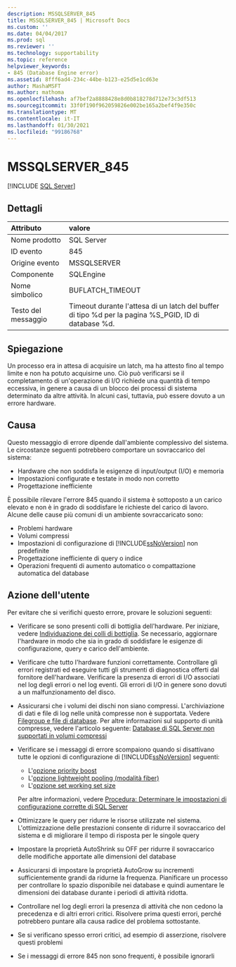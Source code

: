 ```yaml
---
description: MSSQLSERVER_845
title: MSSQLSERVER_845 | Microsoft Docs
ms.custom: ''
ms.date: 04/04/2017
ms.prod: sql
ms.reviewer: ''
ms.technology: supportability
ms.topic: reference
helpviewer_keywords:
- 845 (Database Engine error)
ms.assetid: 8fff6ad4-234c-44be-b123-e25d5e1cd63e
author: MashaMSFT
ms.author: mathoma
ms.openlocfilehash: af7bef2a8888428e8d0b818278d712e73c3df513
ms.sourcegitcommit: 33f0f190f962059826e002be165a2bef4f9e350c
ms.translationtype: MT
ms.contentlocale: it-IT
ms.lasthandoff: 01/30/2021
ms.locfileid: "99186768"
---
```

# <a name="mssqlserver_845"></a>MSSQLSERVER_845
 [!INCLUDE [SQL Server](../../includes/applies-to-version/sqlserver.md)]
  
## <a name="details"></a>Dettagli  
  
| Attributo | valore |  
| :-------- | :---- |  
|Nome prodotto|SQL Server|  
|ID evento|845|  
|Origine evento|MSSQLSERVER|  
|Componente|SQLEngine|  
|Nome simbolico|BUFLATCH_TIMEOUT|  
|Testo del messaggio|Timeout durante l'attesa di un latch del buffer di tipo %d per la pagina %S_PGID, ID di database %d.|  
  
## <a name="explanation"></a>Spiegazione  
Un processo era in attesa di acquisire un latch, ma ha attesto fino al tempo limite e non ha potuto acquisirne uno. Ciò può verificarsi se il completamento di un'operazione di I/O richiede una quantità di tempo eccessiva, in genere a causa di un blocco dei processi di sistema determinato da altre attività. In alcuni casi, tuttavia, può essere dovuto a un errore hardware.  
  
## <a name="cause"></a>Causa
Questo messaggio di errore dipende dall'ambiente complessivo del sistema. Le circostanze seguenti potrebbero comportare un sovraccarico del sistema:

- Hardware che non soddisfa le esigenze di input/output (I/O) e memoria
- Impostazioni configurate e testate in modo non corretto
- Progettazione inefficiente

 È possibile rilevare l'errore 845 quando il sistema è sottoposto a un carico elevato e non è in grado di soddisfare le richieste del carico di lavoro. Alcune delle cause più comuni di un ambiente sovraccaricato sono:

- Problemi hardware
- Volumi compressi
- Impostazioni di configurazione di [!INCLUDE[ssNoVersion](../../includes/ssnoversion-md.md)] non predefinite
- Progettazione inefficiente di query o indice
- Operazioni frequenti di aumento automatico o compattazione automatica del database

## <a name="user-action"></a>Azione dell'utente  
Per evitare che si verifichi questo errore, provare le soluzioni seguenti:  
  
- Verificare se sono presenti colli di bottiglia dell'hardware. Per iniziare, vedere [Individuazione dei colli di bottiglia](../performance/identify-bottlenecks.md). Se necessario, aggiornare l'hardware in modo che sia in grado di soddisfare le esigenze di configurazione, query e carico dell'ambiente.

- Verificare che tutto l'hardware funzioni correttamente. Controllare gli errori registrati ed eseguire tutti gli strumenti di diagnostica offerti dal fornitore dell'hardware. Verificare la presenza di errori di I/O associati nel log degli errori o nel log eventi. Gli errori di I/O in genere sono dovuti a un malfunzionamento del disco.  
- Assicurarsi che i volumi dei dischi non siano compressi. L'archiviazione di dati e file di log nelle unità compresse non è supportata. Vedere [Filegroup e file di database](../databases/database-files-and-filegroups.md). Per altre informazioni sul supporto di unità compresse, vedere l'articolo seguente: [Database di SQL Server non supportati in volumi compressi](https://support.microsoft.com/EN-US/help/231347)

- Verificare se i messaggi di errore scompaiono quando si disattivano tutte le opzioni di configurazione di [!INCLUDE[ssNoVersion](../../includes/ssnoversion-md.md)] seguenti:
   - L'[opzione priority boost](../../database-engine/configure-windows/configure-the-priority-boost-server-configuration-option.md)
   - L'[opzione lightweight pooling (modalità fiber)](../../database-engine/configure-windows/lightweight-pooling-server-configuration-option.md)
   - L'[opzione set working set size](../../database-engine/configure-windows/set-working-set-size-server-configuration-option.md)

    Per altre informazioni, vedere [Procedura: Determinare le impostazioni di configurazione corrette di SQL Server](https://support.microsoft.com/EN-US/help/319942)

- Ottimizzare le query per ridurre le risorse utilizzate nel sistema. L'ottimizzazione delle prestazioni consente di ridurre il sovraccarico del sistema e di migliorare il tempo di risposta per le singole query
- Impostare la proprietà AutoShrink su OFF per ridurre il sovraccarico delle modifiche apportate alle dimensioni del database
- Assicurarsi di impostare la proprietà AutoGrow su incrementi sufficientemente grandi da ridurne la frequenza. Pianificare un processo per controllare lo spazio disponibile nei database e quindi aumentare le dimensioni dei database durante i periodi di attività ridotta.
- Controllare nel log degli errori la presenza di attività che non cedono la precedenza e di altri errori critici. Risolvere prima questi errori, perché potrebbero puntare alla causa radice del problema sottostante.
- Se si verificano spesso errori critici, ad esempio di asserzione, risolvere questi problemi
- Se i messaggi di errore 845 non sono frequenti, è possibile ignorarli